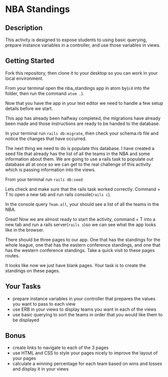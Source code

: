# NBA Standings
## Description
This activity is designed to expose students to using basic querying, prepare instance variables in a controller, and use those variables in views.

## Getting Started
Fork this repository, then clone it to your desktop so you can work in your local environment.

From your terminal open the nba_standings app in atom by(`cd` into the folder, then run the command `atom .`).

Now that you have the app in your text editor we need to handle a few setup details before we start.

This app has already been halfway completed, the migrations have already been made and those instructions are ready to be handed to the database.

In your terminal run `rails db:migrate`, then check your schema.rb file and notice the changes that have occurred.

The next thing we need to do is populate this database. I have created a seed file that already has the list of all the teams in the NBA and some information about them. We are going to use a rails task to populate out database all at once so we can get to the real challenge of this activity which is passing information into the views.

From your terminal run `rails db:seed`

Lets check and make sure that the rails task worked correctly. Command + T to open a new tab and run rails console(`rails c`).

In the console query `Team.all`, your should see a list of all the teams in the NBA.

Great! Now we are almost ready to start the activity, command + T into a new tab and run a rails server(`rails s`)so we can see what the app looks like in the browser.

There should be three pages to our app. One that has the standings for the whole league, one that has the eastern conference standings, and one that has the western conference standings. Take a quick visit to these pages routes.

It looks like now we just have blank pages. Your task is to create the standings on these pages.

## Your Tasks
- prepare instance variables in your controller that prepares the values you want to pass to each view
- use ERB in your views to display teams you want in each of the views
- use basic querying to sort the teams in order that you would like them to be displayed

## Bonus
- create links to navigate to each of the 3 pages
- use HTML and CSS to style your pages nicely to improve the layout of your pages
- calculate a winning percentage for each team based on wins and losses and display it in your views
